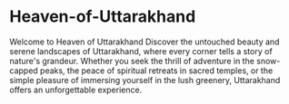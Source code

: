 # Heaven-of-Uttarakhand
Welcome to Heaven of Uttarakhand
Discover the untouched beauty and serene landscapes of Uttarakhand, where every corner tells a story of nature's grandeur. Whether you seek the thrill of adventure in the snow-capped peaks, the peace of spiritual retreats in sacred temples, or the simple pleasure of immersing yourself in the lush greenery, Uttarakhand offers an unforgettable experience.
